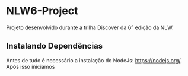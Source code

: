 # NLW6-Project
Projeto desenvolvido durante a trilha Discover da 6° edição da NLW.

## Instalando Dependências

Antes de tudo é necessário a instalação do NodeJs: https://nodejs.org/. Após isso iniciamos 
